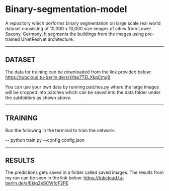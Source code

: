 # Binary-segmentation-model
A repository which performs binary segmentation on large scale real world dataset consisting of 10,000 x 10,000 size images of cities from Lower Saxony, Germany. It segments the buildings from the images using pre-trained UNetResNet architecture.

-------------------------------------------------------------------------------------------------------------------------------------------------------------------------
DATASET
-------------------------------------------------------------------------------------------------------------------------------------------------------------------------
The data for training can be downloaded from the link provided below:
https://tubcloud.tu-berlin.de/s/sYap7TELXkqCmqB

You can use your own data by running patches.py where the large images will be cropped into patches which can be saved into the data folder under the subfolders as shown above.

-------------------------------------------------------------------------------------------------------------------------------------------------------------------------
TRAINING
-------------------------------------------------------------------------------------------------------------------------------------------------------------------------
Run the following in the terminal to train the network:

-- python train.py --config config.json

-------------------------------------------------------------------------------------------------------------------------------------------------------------------------
RESULTS
-------------------------------------------------------------------------------------------------------------------------------------------------------------------------
The predictions gets saved in a folder called saved images. The results from my run can be seen in the link below:
https://tubcloud.tu-berlin.de/s/Ekig2eSCWfdF2PE

